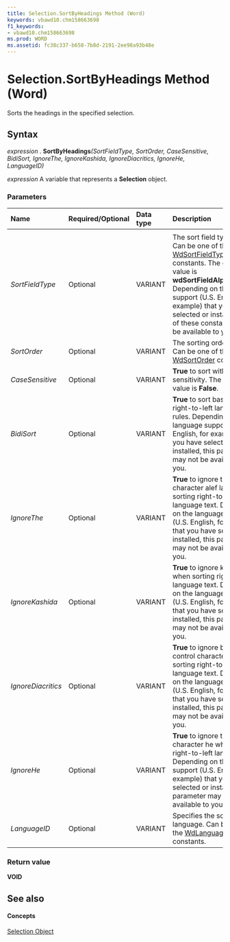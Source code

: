 ```yaml
---
title: Selection.SortByHeadings Method (Word)
keywords: vbawd10.chm158663698
f1_keywords:
- vbawd10.chm158663698
ms.prod: WORD
ms.assetid: fc38c337-b658-7b8d-2191-2ee98a93b48e
---
```



# Selection.SortByHeadings Method (Word)

Sorts the headings in the specified selection.


## Syntax

 _expression_ . **SortByHeadings**_(SortFieldType,_ _SortOrder,_ _CaseSensitive,_ _BidiSort,_ _IgnoreThe,_ _IgnoreKashida,_ _IgnoreDiacritics,_ _IgnoreHe,_ _LanguageID)_

 _expression_ A variable that represents a **Selection** object.


### Parameters



|**Name**|**Required/Optional**|**Data type**|**Description**|
|:-----|:-----|:-----|:-----|
|||||
| _SortFieldType_|Optional|VARIANT|The sort field type to use. Can be one of the [WdSortFieldType](wdsortfieldtype-enumeration-word.md) constants. The default value is **wdSortFieldAlphanumeric**. Depending on the language support (U.S. English, for example) that you have selected or installed, some of these constants may not be available to you.|
| _SortOrder_|Optional|VARIANT|The sorting order to use. Can be one of the [WdSortOrder](wdsortorder-enumeration-word.md) constants.|
| _CaseSensitive_|Optional|VARIANT| **True** to sort with case sensitivity. The default value is **False**.|
| _BidiSort_|Optional|VARIANT| **True** to sort based on right-to-left language rules. Depending on the language support (U.S. English, for example) that you have selected or installed, this parameter may not be available to you.|
| _IgnoreThe_|Optional|VARIANT| **True** to ignore the Arabic character alef lam when sorting right-to-left language text. Depending on the language support (U.S. English, for example) that you have selected or installed, this parameter may not be available to you.|
| _IgnoreKashida_|Optional|VARIANT| **True** to ignore kashidas when sorting right-to-left language text. Depending on the language support (U.S. English, for example) that you have selected or installed, this parameter may not be available to you.|
| _IgnoreDiacritics_|Optional|VARIANT| **True** to ignore bidirectional control characters when sorting right-to-left language text. Depending on the language support (U.S. English, for example) that you have selected or installed, this parameter may not be available to you.|
| _IgnoreHe_|Optional|VARIANT| **True** to ignore the Hebrew character he when sorting right-to-left language text. Depending on the language support (U.S. English, for example) that you have selected or installed, this parameter may not be available to you.|
| _LanguageID_|Optional|VARIANT|Specifies the sorting language. Can be one of the [WdLanguageID](wdlanguageid-enumeration-word.md) constants.|

### Return value

 **VOID**


## See also


#### Concepts


[Selection Object](selection-object-word.md)

